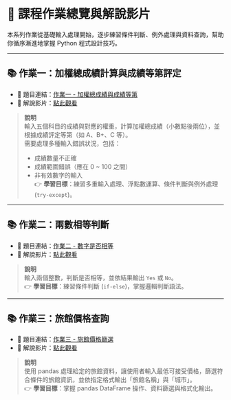 # 📖 課程作業總覽與解說影片

本系列作業從基礎輸入處理開始，逐步練習條件判斷、例外處理與資料查詢，幫助你循序漸進地掌握 Python 程式設計技巧。

---

## 📚 作業一：加權總成績計算與成績等第評定

- 📝 題目連結：[作業一 - 加權總成績與成績等第](https://judgecode.org/problem/0/11111)
- 🎥 解說影片：[點此觀看](https://youtu.be/kiCeVAwfDf0)

> **說明**  
> 輸入五個科目的成績與對應的權重，計算加權總成績（小數點後兩位），並根據成績評定等第（如 A、B+、C 等）。  
> 需要處理多種輸入錯誤狀況，包括：
> - 成績數量不正確
> - 成績範圍錯誤（應在 0 ~ 100 之間）
> - 非有效數字的輸入  
> 👉 **學習目標**：練習多重輸入處理、浮點數運算、條件判斷與例外處理 (`try-except`)。

---

## 📚 作業二：兩數相等判斷

- 📝 題目連結：[作業二 - 數字是否相等](https://judgecode.org/problem/0/11112)
- 🎥 解說影片：[點此觀看](https://youtu.be/38mwEo5xV5U)

> **說明**  
> 輸入兩個整數，判斷是否相等，並依結果輸出 `Yes` 或 `No`。  
> 👉 **學習目標**：練習條件判斷 (`if-else`)，掌握邏輯判斷語法。

---

## 📚 作業三：旅館價格查詢

- 📝 題目連結：[作業三 - 旅館價格篩選](https://judgecode.org/problem/0/11113)
- 🎥 解說影片：[點此觀看](https://youtu.be/WbmUo2HT3-I)

> **說明**  
> 使用 pandas 處理給定的旅館資料，讓使用者輸入最低可接受價格，篩選符合條件的旅館資訊，並依指定格式輸出「旅館名稱」與「城市」。  
> 👉 **學習目標**：掌握 pandas DataFrame 操作、資料篩選與格式化輸出。
